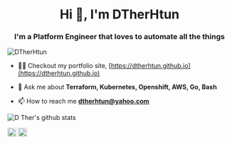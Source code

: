 <h1 align="center">Hi 👋, I'm DTherHtun</h1>
<h3 align="center">I'm a Platform Engineer that loves to automate all the things</h3>
<p align="left"> <img src="https://komarev.com/ghpvc/?username=DTherHtun" alt="DTherHtun" /> </p>

- 👨‍💻  Checkout my portfolio site, [https://dtherhtun.github.io](https://dtherhtun.github.io)

- 💬  Ask me about **Terraform, Kubernetes, Openshift, AWS, Go, Bash**

- 📫  How to reach me **dtherhtun@yahoo.com**

![D Ther's github stats](https://github-readme-stats.vercel.app/api?username=DTherHtun&show_icons=true")


<a href="https://linkedin.com/in/dtherhtun" target="blank"><img align="center" src="https://cdn.jsdelivr.net/npm/simple-icons@3.0.1/icons/linkedin.svg" alt="caleblemoine" height="20" width="20" /></a>
<a href="https://fb.com/dtherhtun" target="blank"><img align="center" src="https://cdn.jsdelivr.net/npm/simple-icons@3.0.1/icons/facebook.svg" alt="caleblemoine" height="20" width="20" /></a>
